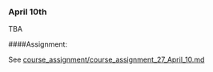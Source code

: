 ### April 10th

TBA

####Assignment:

See [course_assignment/course_assignment_27_April_10.md](https://github.com/natenolting/BUAD-3283-E-Commerce-Web-Development/blob/spring2018/course_assignment/course_assignment_27_April_10.md)
